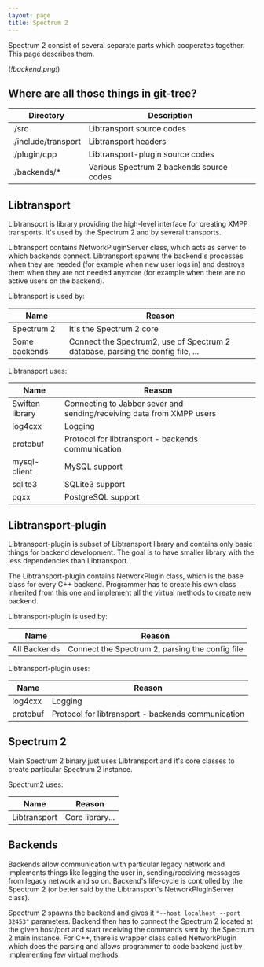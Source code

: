 ```yaml
---
layout: page
title: Spectrum 2
---
```


Spectrum 2 consist of several separate parts which cooperates together. This page describes them.

(*!backend.png!*)

## Where are all those things in git-tree?

Directory| Description
---------|------------
./src|Libtransport source codes
./include/transport|Libtransport headers
./plugin/cpp|Libtransport-plugin source codes
./backends/*|Various Spectrum 2 backends source codes

## Libtransport

Libtransport is library providing the high-level interface for creating XMPP transports. It's used by the Spectrum 2 and by several transports.

Libtransport contains NetworkPluginServer class, which acts as server to which backends connect. Libtransport spawns the backend's processes when they are needed (for example when new user logs in) and destroys them when they are not needed anymore (for example when there are no active users on the backend).

Libtransport is used by:

Name| Reason
----|-------
Spectrum 2|It's the Spectrum 2 core
Some backends|Connect the Spectrum2, use of Spectrum 2 database, parsing the config file, ...

Libtransport uses:

 Name| Reason
-----|-------
Swiften library|Connecting to Jabber sever and sending/receiving data from XMPP users
log4cxx|Logging
protobuf|Protocol for libtransport - backends communication
mysql-client|MySQL support
sqlite3|SQLite3 support
pqxx|PostgreSQL support

## Libtransport-plugin

Libtransport-plugin is subset of Libtransport library and contains only basic things for backend development. The goal is to have smaller library with the less dependencies than Libtransport.

The Libtransport-plugin contains NetworkPlugin class, which is the base class for every C++ backend. Programmer has to create his own class inherited from this one and implement all the virtual methods to create new backend.

Libtransport-plugin is used by:

Name| Reason
----|-------
All Backends|Connect the Spectrum 2, parsing the config file

Libtransport-plugin uses:

 Name| Reason
-----|-------
log4cxx|Logging
protobuf|Protocol for libtransport - backends communication

## Spectrum 2

Main Spectrum 2 binary just uses Libtransport and it's core classes to create particular Spectrum 2 instance.

Spectrum2 uses:

Name| Reason
----|-------
Libtransport|Core library...

## Backends

Backends allow communication with particular legacy network and implements things like logging the user in, sending/receiving messages from legacy network and so on. Backend's life-cycle is controlled by the Spectrum 2 (or better said by the Libtransport's NetworkPluginServer class).

Spectrum 2 spawns the backend and gives it `"--host localhost --port 32453"` parameters. Backend then has to connect the Spectrum 2 located at the given host/port and start receiving the commands sent by the Spectrum 2 main instance. For C++, there is wrapper class called NetworkPlugin which does the parsing and allows programmer to code backend just by implementing few virtual methods.
